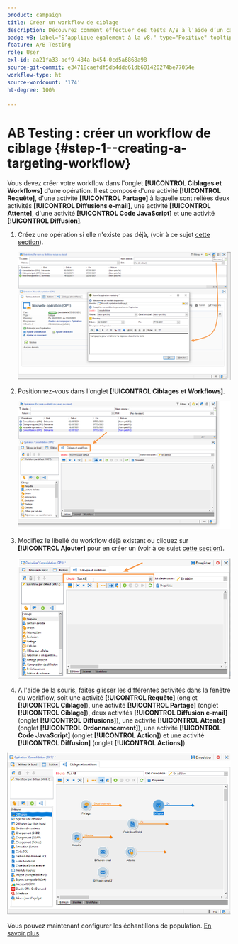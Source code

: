 ```yaml
---
product: campaign
title: Créer un workflow de ciblage
description: Découvrez comment effectuer des tests A/B à lʼaide dʼun cas dʼutilisation spécifique.
badge-v8: label="S’applique également à la v8." type="Positive" tooltip="S’applique également à Campaign v8."
feature: A/B Testing
role: User
exl-id: aa21fa33-aef9-484a-b454-0cd5a6868a98
source-git-commit: e34718caefdf5db4ddd61db601420274be77054e
workflow-type: ht
source-wordcount: '174'
ht-degree: 100%

---
```


# AB Testing : créer un workflow de ciblage {#step-1--creating-a-targeting-workflow}

Vous devez créer votre workflow dans l&#39;onglet **[!UICONTROL Ciblages et Workflows]** d&#39;une opération. Il est composé d&#39;une activité **[!UICONTROL Requête]**, d&#39;une activité **[!UICONTROL Partage]** à laquelle sont reliées deux activités **[!UICONTROL Diffusions e-mail]**, une activité **[!UICONTROL Attente]**, d&#39;une activité **[!UICONTROL Code JavaScript]** et une activité **[!UICONTROL Diffusion]**.

1. Créez une opération si elle n&#39;existe pas déjà, (voir à ce sujet [cette section](../../campaign/using/setting-up-marketing-campaigns.md#creating-a-campaign)).

   ![](assets/use_case_abtesting_targetwkfl_001.png)

1. Positionnez-vous dans l&#39;onglet **[!UICONTROL Ciblages et Workflows]**.

   ![](assets/use_case_abtesting_targetwkfl_002.png)

1. Modifiez le libellé du workflow déjà existant ou cliquez sur **[!UICONTROL Ajouter]** pour en créer un (voir à ce sujet [cette section](../../campaign/using/marketing-campaign-deliveries.md#selecting-the-target-population)).

   ![](assets/use_case_abtesting_targetwkfl_003.png)

1. A l&#39;aide de la souris, faites glisser les différentes activités dans la fenêtre du workflow, soit une activité **[!UICONTROL Requête]** (onglet **[!UICONTROL Ciblage]**), une activité **[!UICONTROL Partage]** (onglet **[!UICONTROL Ciblage]**), deux activités **[!UICONTROL Diffusion e-mail]** (onglet **[!UICONTROL Diffusions]**), une activité **[!UICONTROL Attente]** (onglet **[!UICONTROL Ordonnancement]**), une activité **[!UICONTROL Code JavaScript]** (onglet **[!UICONTROL Action]**) et une activité **[!UICONTROL Diffusion]** (onglet **[!UICONTROL Actions]**).

![](assets/use_case_abtesting_targetwkfl_004.png)

Vous pouvez maintenant configurer les échantillons de population. [En savoir plus](a-b-testing-uc-population-samples.md).
